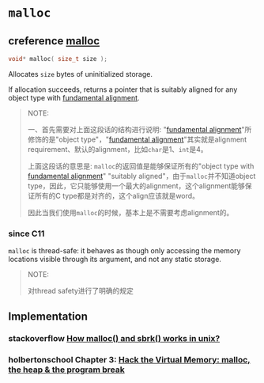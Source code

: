 # `malloc`



## creference [malloc](https://en.cppreference.com/w/c/memory/malloc)



```C++
void* malloc( size_t size );
```

Allocates `size` bytes of uninitialized storage.

If allocation succeeds, returns a pointer that is suitably aligned for any object type with [fundamental alignment](https://en.cppreference.com/w/c/language/object#Alignment).

> NOTE: 
>
> 一、首先需要对上面这段话的结构进行说明:  "[fundamental alignment](https://en.cppreference.com/w/c/language/object#Alignment)"所修饰的是"object type"，"[fundamental alignment](https://en.cppreference.com/w/c/language/object#Alignment)"其实就是alignment requirement、默认的alignment，比如`char`是1、`int`是4。
>
> 上面这段话的意思是: `malloc`的返回值是能够保证所有的"object type with [fundamental alignment](https://en.cppreference.com/w/c/language/object#Alignment)" "suitably aligned"，由于`malloc`并不知道object type，因此，它只能够使用一个最大的alignment，这个alignment能够保证所有的C type都是对齐的，这个align应该就是word。
>
> 因此当我们使用`malloc`的时候，基本上是不需要考虑alignment的。

### since C11

`malloc` is thread-safe: it behaves as though only accessing the memory locations visible through its argument, and not any static storage.

> NOTE: 
>
> 对thread safety进行了明确的规定



## Implementation

### stackoverflow [How malloc() and sbrk() works in unix?](https://stackoverflow.com/questions/19676688/how-malloc-and-sbrk-works-in-unix)



### holbertonschool Chapter 3: [Hack the Virtual Memory: malloc, the heap & the program break](https://blog.holbertonschool.com/hack-the-virtual-memory-malloc-the-heap-the-program-break/)